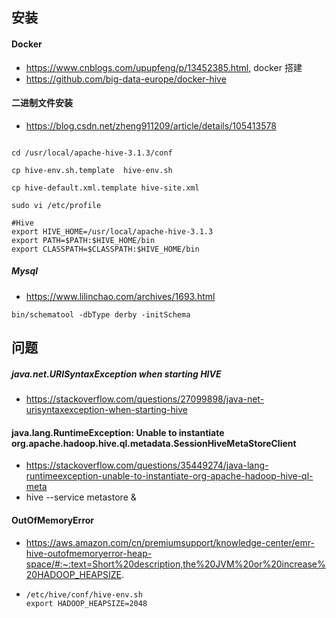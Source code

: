  

## 安装
#### Docker
* https://www.cnblogs.com/upupfeng/p/13452385.html, docker 搭建
* https://github.com/big-data-europe/docker-hive

#### 二进制文件安装

* https://blog.csdn.net/zheng911209/article/details/105413578

```shell

cd /usr/local/apache-hive-3.1.3/conf
 
cp hive-env.sh.template  hive-env.sh
 
cp hive-default.xml.template hive-site.xml

```

```shell
sudo vi /etc/profile

#Hive
export HIVE_HOME=/usr/local/apache-hive-3.1.3
export PATH=$PATH:$HIVE_HOME/bin
export CLASSPATH=$CLASSPATH:$HIVE_HOME/bin
```

##### Mysql
* https://www.lilinchao.com/archives/1693.html 
```shell
bin/schematool -dbType derby -initSchema
```



## 问题
##### java.net.URISyntaxException when starting HIVE
* https://stackoverflow.com/questions/27099898/java-net-urisyntaxexception-when-starting-hive


#### java.lang.RuntimeException: Unable to instantiate org.apache.hadoop.hive.ql.metadata.SessionHiveMetaStoreClient
* https://stackoverflow.com/questions/35449274/java-lang-runtimeexception-unable-to-instantiate-org-apache-hadoop-hive-ql-meta
* hive --service metastore & 



#### OutOfMemoryError

* https://aws.amazon.com/cn/premiumsupport/knowledge-center/emr-hive-outofmemoryerror-heap-space/#:~:text=Short%20description,the%20JVM%20or%20increase%20HADOOP_HEAPSIZE.

* ```
  /etc/hive/conf/hive-env.sh
  export HADOOP_HEAPSIZE=2048
  ```





